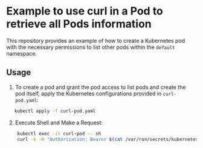 # Example to use curl in a Pod to retrieve all Pods information

This repository provides an example of how to create a Kubernetes pod with the necessary permissions to list other pods within the `default` namespace.


## Usage

1. To create a pod and grant the pod access to list pods and create the pod itself, apply the Kubernetes configurations provided in `curl-pod.yaml`:
```sh
   kubectl apply -f curl-pod.yaml
```

2. Execute Shell and Make a Request:

```sh
    kubectl exec -it curl-pod -- sh 
    curl -k -H "Authorization: Bearer $(cat /var/run/secrets/kubernetes.io/serviceaccount/token)" https://kubernetes.default.svc/api/v1/namespaces/default/pods
```